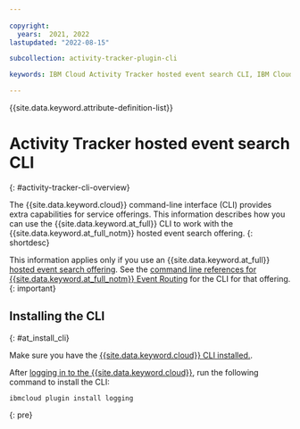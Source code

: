 ```yaml
---
 
copyright:
  years:  2021, 2022
lastupdated: "2022-08-15"

subcollection: activity-tracker-plugin-cli

keywords: IBM Cloud Activity Tracker hosted event search CLI, IBM Cloud Activity Tracker hosted event search command line, IBM Cloud Activity Tracker hosted event search terminal, IBM Cloud Activity Tracker hosted event search shell

---
```


{{site.data.keyword.attribute-definition-list}}

# Activity Tracker hosted event search CLI
{: #activity-tracker-cli-overview}

The {{site.data.keyword.cloud}} command-line interface (CLI) provides extra capabilities for service offerings. This information describes how you can use the {{site.data.keyword.at_full}} CLI to work with the {{site.data.keyword.at_full_notm}} hosted event search offering. 
{: shortdesc}

This information applies only if you use an {{site.data.keyword.at_full}} [hosted event search offering](/docs/activity-tracker?topic=activity-tracker-getting-started). See the [command line references for {{site.data.keyword.at_full_notm}} Event Routing](/docs/atracker-cli-plugin?topic=atracker-cli-plugin-atracker-cli-overview) for the CLI for that offering.
{: important}

## Installing the CLI
{: #at_install_cli}

Make sure you have the [{{site.data.keyword.cloud}} CLI installed.](/docs/cli?topic=cli-install-ibmcloud-cli).

After [logging in to the {{site.data.keyword.cloud}}](/docs/cli?topic=cli-ibmcloud_cli#ibmcloud_login), run the following command to install the CLI:

```text
ibmcloud plugin install logging
```
{: pre}




